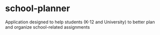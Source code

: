 # school-planner
Application designed to help students (K-12 and University) to better plan and organize school-related assignments
